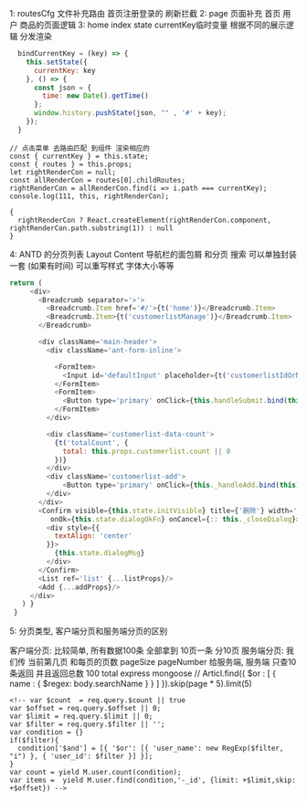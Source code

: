 1:  routesCfg 文件补充路由 首页注册登录的 刷新拦截
2: page 页面补充 首页 用户 商品的页面逻辑
3:  home index state currentKey临时变量 根据不同的展示逻辑 分发渲染
```js
  bindCurrentKey = (key) => {
    this.setState({
      currentKey: key
    }, () => {
      const json = {
        time: new Date().getTime()
      };
      window.history.pushState(json, "" , '#' + key);
    });
  }
```
```
// 点击菜单 去路由匹配 到组件 渲染相应的
const { currentKey } = this.state;
const { routes } = this.props;
let rightRenderCon = null;
const allRenderCon = routes[0].childRoutes;
rightRenderCon = allRenderCon.find(i => i.path === currentKey);
console.log(111, this, rightRenderCon);

{
  rightRenderCon ? React.createElement(rightRenderCon.component, rightRenderCon.path.substring(1)) : null
}

```


4: ANTD 的分页列表 Layout Content
导航栏的面包屑 和分页 搜索 可以单独封装一套 (如果有时间) 可以重写样式 字体大小等等
```js
return (
     <div>
       <Breadcrumb separator='>'>
         <Breadcrumb.Item href='#/'>{t('home')}</Breadcrumb.Item>
         <Breadcrumb.Item>{t('customerlistManage')}</Breadcrumb.Item>
       </Breadcrumb>

       <div className='main-header'>
         <div className='ant-form-inline'>

           <FormItem>
             <Input id='defaultInput' placeholder={t('customerlistIdOrName')} onChange={this.handleInputChange.bind(this)}/>
           </FormItem>
           <FormItem>
             <Button type='primary' onClick={this.handleSubmit.bind(this)}>{t('search')}</Button>
           </FormItem>
         </div>

         <div className='customerlist-data-count'>
           {t('totalCount', {
             total: this.props.customerlist.count || 0
           })}
         </div>
         <div className='customerlist-add'>
             <Button type='primary' onClick={this._handleAdd.bind(this)}>{t('customerlistAdd')}</Button>
         </div>
       </div>
       <Confirm visible={this.state.initVisible} title={'删除'} width='700'
          onOk={this.state.dialogOkFn} onCancel={:: this._closeDialog}>
         <div style={{
           textAlign: 'center'
         }}>
           {this.state.dialogMsg}
         </div>
       </Confirm>
       <List ref='list' {...listProps}/>
       <Add {...addProps}/>
     </div>
   ) }
 }
 ```

5: 分页类型,  客户端分页和服务端分页的区别

客户端分页: 比较简单, 所有数据100条 全部拿到 10页一条 分10页
服务端分页: 我们传 当前第几页 和每页的页数
pageSize pageNumber 给服务端, 服务端 只查10条返回 并且返回总数 100 total
express mongoose
//
Articl.find({
        $or : [
              {
                name : {
                  $regex: body.searchName
                  }
              }
            ]
    }).skip(page * 5).limit(5)


    <!-- var $count  = req.query.$count || true
    var $offset = req.query.$offset || 0;
    var $limit = req.query.$limit || 0;
    var $filter = req.query.$filter || '';
    var condition = {}
    if($filter){
      condition['$and'] = [{ '$or': [{ 'user_name': new RegExp($filter, "i") }, { 'user_id': $filter }] }];
    }
    var count = yield M.user.count(condition);
    var items =  yield M.user.find(condition,'-_id', {limit: +$limit,skip: +$offset}) -->
